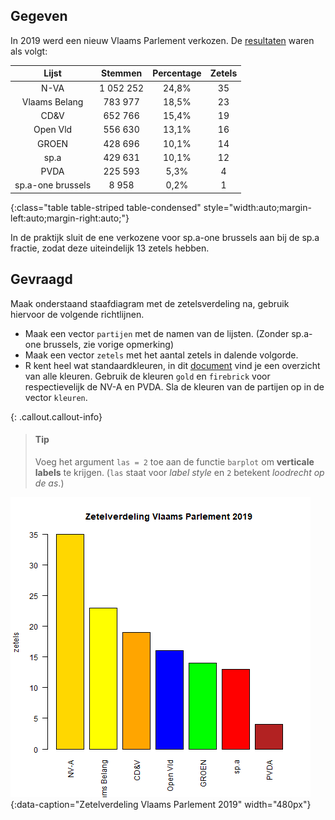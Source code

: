 
## Gegeven
In 2019 werd een nieuw Vlaams Parlement verkozen. De <a href="https://www.vlaanderenkiest.be/verkiezingen2019/#/parlement/02000" target="_blank">resultaten</a> waren als volgt:

| Lijst             | Stemmen   | Percentage    | Zetels    |
|:-----------------:|:---------:|:-------------:|:---------:|
| N-VA              | 1 052 252 | 24,8%         | 35        |
| Vlaams Belang     | 783 977   | 18,5%         | 23        |
| CD&V              | 652 766   | 15,4%         | 19        |
| Open Vld          | 556 630   | 13,1%         | 16        |
| GROEN             | 428 696   | 10,1%         | 14        |
| sp.a              | 429 631   | 10,1%         | 12        |
| PVDA              | 225 593   | 5,3%          | 4         |
| sp.a-one brussels | 8 958     | 0,2%          | 1         |
{:class="table table-striped table-condensed" style="width:auto;margin-left:auto;margin-right:auto;"}

In de praktijk sluit de ene verkozene voor sp.a-one brussels aan bij de sp.a fractie, zodat deze uiteindelijk 13 zetels hebben.

## Gevraagd

Maak onderstaand staafdiagram met de zetelsverdeling na, gebruik hiervoor de volgende richtlijnen.

- Maak een vector `partijen` met de namen van de lijsten. (Zonder sp.a-one brussels, zie vorige opmerking)
- Maak een vector `zetels` met het aantal zetels in dalende volgorde.
- R kent heel wat standaardkleuren, in dit <a href="http://www.stat.columbia.edu/~tzheng/files/Rcolor.pdf" target="_blank">document</a> vind je een overzicht van alle kleuren. Gebruik de kleuren `gold` en `firebrick` voor respectievelijk de NV-A en PVDA. Sla de kleuren van de partijen op in de vector `kleuren`.

{: .callout.callout-info}
>#### Tip
> Voeg het argument `las = 2` toe aan de functie `barplot` om **verticale labels** te krijgen. (`las` staat voor *label style* en `2` betekent *loodrecht op de as*.)

![Zetelverdeling Vlaams Parlement 2019](media/plot.png "Zetelverdeling Vlaams Parlement 2019."){:data-caption="Zetelverdeling Vlaams Parlement 2019" width="480px"}